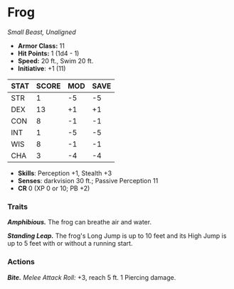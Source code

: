 # Frog

*Small Beast, Unaligned*

- **Armor Class:** 11
- **Hit Points:** 1 (1d4 - 1)
- **Speed:** 20 ft., Swim 20 ft.
- **Initiative**: +1 (11)

|STAT|SCORE|MOD|SAVE|
| --- | --- | --- | ---- |
| STR | 1 | -5 | -5 |
| DEX | 13 | +1 | +1 |
| CON | 8 | -1 | -1 |
| INT | 1 | -5 | -5 |
| WIS | 8 | -1 | -1 |
| CHA | 3 | -4 | -4 |

- **Skills**: Perception +1, Stealth +3
- **Senses**: darkvision 30 ft.; Passive Perception 11
- **CR** 0 (XP 0 or 10; PB +2)

### Traits

***Amphibious.*** The frog can breathe air and water.

***Standing Leap.*** The frog's Long Jump is up to 10 feet and its High Jump is up to 5 feet with or without a running start.


### Actions

***Bite.*** *Melee Attack Roll:* +3, reach 5 ft. 1 Piercing damage.
